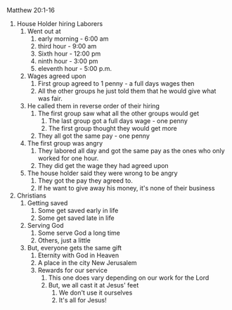 Matthew 20:1-16

1. House Holder hiring Laborers
	1. Went out at 
		1. early morning - 6:00 am
		2. third hour - 9:00 am
		3. Sixth hour - 12:00 pm
		4. ninth hour - 3:00 pm
		5. eleventh hour - 5:00 p.m.
	2. Wages agreed upon
		1. First group agreed to 1 penny - a full days wages then
		2. All the other groups he just told them that he would give what was fair.
	3. He called them in reverse order of their hiring
		1. The first group saw what all the other groups would get
			1. The last group got a full days wage - one penny
			2. The first group thought they would get more
		2. They all got the same pay - one penny
	4. The first group was angry
		1. They labored all day and got the same pay as the ones who only worked for one hour.
		2. They did get the wage they had agreed upon
	5. The house holder said they were wrong to be angry
		1. They got the pay they agreed to.
		2. If he want to give away his money, it's none of their business
2. Christians
	1. Getting saved
		1. Some get saved early in life
		2. Some get saved late in life
	2. Serving God
		1. Some serve God a long time
		2. Others, just a little
	3. But, everyone gets the same gift
		1. Eternity with God in Heaven
		2. A place in the city New Jerusalem
		3. Rewards for our service
			1. This one does vary depending on our work for the Lord
			2. But, we all cast it at Jesus' feet
				1. We don't use it ourselves
				2. It's all for Jesus!